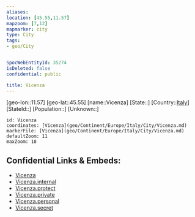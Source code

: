 ```yaml
---
aliases: 
location: [45.55,11.57]
mapzoom: [7,12] 
mapmarker: city 
type: City
tags:
- geo/City


SpocWebEntityId: 35274
isDeleted: false
confidential: public

title: Vicenza
---
```

[geo-lon::11.57]
[geo-lat::45.55]
[name::Vicenza]
[State::]
[Country::[Italy](geo/Continent/Europe/Italy.md)]
[StateId::]
[Population::]
[Unknown::]


```leaflet
id: Vicenza
coordinates: [Vicenza](geo/Continent/Europe/Italy/City/Vicenza.md)
markerFile: [Vicenza](geo/Continent/Europe/Italy/City/Vicenza.md)
defaultZoom: 11 
maxZoom: 18
```


## Confidential Links & Embeds: 
- [Vicenza](../../../../../../_public/geo/Continent/Europe/Italy/City/Vicenza.md) 
- [Vicenza.internal](../../../../../../_internal/geo/Continent/Europe/Italy/City/Vicenza.internal.md) 
- [Vicenza.protect](../../../../../../_protect/geo/Continent/Europe/Italy/City/Vicenza.protect.md) 
- [Vicenza.private](../../../../../../_private/geo/Continent/Europe/Italy/City/Vicenza.private.md) 
- [Vicenza.personal](../../../../../../_personal/geo/Continent/Europe/Italy/City/Vicenza.personal.md) 
- [Vicenza.secret](../../../../../../_secret/geo/Continent/Europe/Italy/City/Vicenza.secret.md) 
